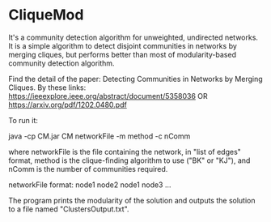 # CliqueMod

It's a community detection algorithm for unweighted, undirected networks. It is a simple algorithm to detect disjoint communities in networks by merging cliques, but performs better than most of modularity-based community detection algorithm.

Find the detail of the paper: Detecting Communities in Networks by Merging Cliques.
By these links:
https://ieeexplore.ieee.org/abstract/document/5358036
OR https://arxiv.org/pdf/1202.0480.pdf

To run it:

   java -cp CM.jar CM networkFile -m method -c nComm
  
where networkFile is the file containing the network, in "list of edges" format, method is the clique-finding algorithm to use ("BK" or "KJ"), and nComm is the number of communities required.

networkFile format:
node1 node2
node1 node3
...

The program prints the modularity of the solution and outputs the solution to a file named "ClustersOutput.txt".
